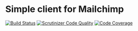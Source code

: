 # Simple client for Mailchimp
[![Build Status](https://travis-ci.org/alexgoncharcherkassy/mailchimpbundle.svg?branch=master)](https://travis-ci.org/alexgoncharcherkassy/mailchimpbundle)
[![Scrutinizer Code Quality](https://scrutinizer-ci.com/g/alexgoncharcherkassy/mailchimpbundle/badges/quality-score.png?b=master)](https://scrutinizer-ci.com/g/alexgoncharcherkassy/mailchimpbundle/?branch=master)
[![Code Coverage](https://scrutinizer-ci.com/g/alexgoncharcherkassy/mailchimpbundle/badges/coverage.png?b=master)](https://scrutinizer-ci.com/g/alexgoncharcherkassy/mailchimpbundle/?branch=master)